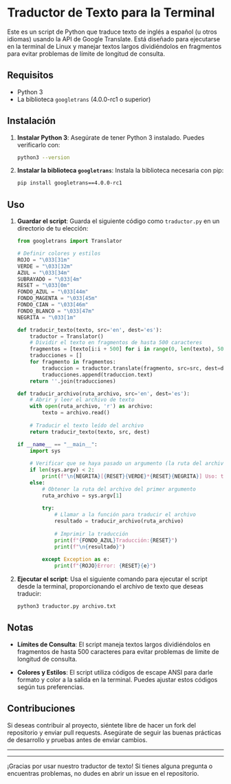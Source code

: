 # Traductor de Texto para la Terminal

Este es un script de Python que traduce texto de inglés a español (u otros idiomas) usando la API de Google Translate. Está diseñado para ejecutarse en la terminal de Linux y manejar textos largos dividiéndolos en fragmentos para evitar problemas de límite de longitud de consulta.

## Requisitos

- Python 3
- La biblioteca `googletrans` (4.0.0-rc1 o superior)

## Instalación

1. **Instalar Python 3**: Asegúrate de tener Python 3 instalado. Puedes verificarlo con:

    ```sh
    python3 --version
    ```

2. **Instalar la biblioteca `googletrans`**: Instala la biblioteca necesaria con pip:

    ```sh
    pip install googletrans==4.0.0-rc1
    ```

## Uso

1. **Guardar el script**: Guarda el siguiente código como `traductor.py` en un directorio de tu elección:

    ```python
    from googletrans import Translator

    # Definir colores y estilos
    ROJO = "\033[31m"
    VERDE = "\033[32m"
    AZUL = "\033[34m"
    SUBRAYADO = "\033[4m"
    RESET = "\033[0m"
    FONDO_AZUL = "\033[44m"
    FONDO_MAGENTA = "\033[45m"
    FONDO_CIAN = "\033[46m"
    FONDO_BLANCO = "\033[47m"
    NEGRITA = "\033[1m"

    def traducir_texto(texto, src='en', dest='es'):
        traductor = Translator()
        # Dividir el texto en fragmentos de hasta 500 caracteres
        fragmentos = [texto[i:i + 500] for i in range(0, len(texto), 500)]
        traducciones = []
        for fragmento in fragmentos:
            traduccion = traductor.translate(fragmento, src=src, dest=dest)
            traducciones.append(traduccion.text)
        return ''.join(traducciones)

    def traducir_archivo(ruta_archivo, src='en', dest='es'):
        # Abrir y leer el archivo de texto
        with open(ruta_archivo, 'r') as archivo:
            texto = archivo.read()
        
        # Traducir el texto leído del archivo
        return traducir_texto(texto, src, dest)

    if __name__ == "__main__":
        import sys
        
        # Verificar que se haya pasado un argumento (la ruta del archivo)
        if len(sys.argv) < 2:
            print(f"\n{NEGRITA}[{RESET}{VERDE}*{RESET}{NEGRITA}] Uso: traductor{RESET} {CIAN}+{RESET} {NEGRITA}archivo.txt{RESET}")
        else:
            # Obtener la ruta del archivo del primer argumento
            ruta_archivo = sys.argv[1]
            
            try:
                # Llamar a la función para traducir el archivo
                resultado = traducir_archivo(ruta_archivo)
                
                # Imprimir la traducción
                print(f"{FONDO_AZUL}Traducción:{RESET}")
                print(f"\n{resultado}")
            
            except Exception as e:
                print(f"{ROJO}Error: {RESET}{e}")
    ```

2. **Ejecutar el script**: Usa el siguiente comando para ejecutar el script desde la terminal, proporcionando el archivo de texto que deseas traducir:

    ```sh
    python3 traductor.py archivo.txt
    ```

## Notas

- **Límites de Consulta**: El script maneja textos largos dividiéndolos en fragmentos de hasta 500 caracteres para evitar problemas de límite de longitud de consulta.

- **Colores y Estilos**: El script utiliza códigos de escape ANSI para darle formato y color a la salida en la terminal. Puedes ajustar estos códigos según tus preferencias.

## Contribuciones

Si deseas contribuir al proyecto, siéntete libre de hacer un fork del repositorio y enviar pull requests. Asegúrate de seguir las buenas prácticas de desarrollo y pruebas antes de enviar cambios.



---


---
¡Gracias por usar nuestro traductor de texto! Si tienes alguna pregunta o encuentras problemas, no dudes en abrir un issue en el repositorio.
